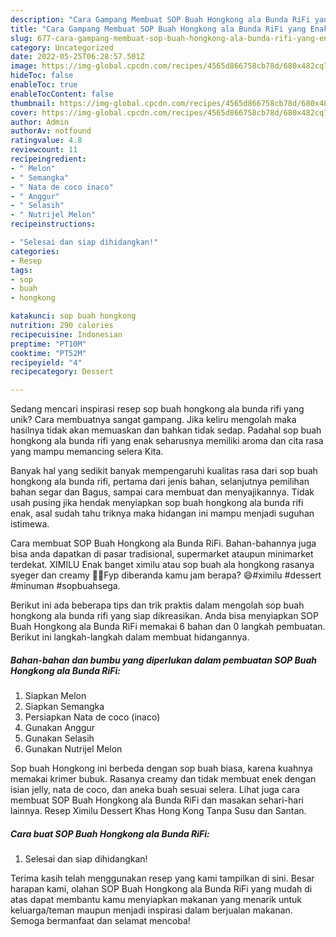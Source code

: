```yaml
---
description: "Cara Gampang Membuat SOP Buah Hongkong ala Bunda RiFi yang Enak"
title: "Cara Gampang Membuat SOP Buah Hongkong ala Bunda RiFi yang Enak"
slug: 677-cara-gampang-membuat-sop-buah-hongkong-ala-bunda-rifi-yang-enak
category: Uncategorized
date: 2022-05-25T06:28:57.501Z
image: https://img-global.cpcdn.com/recipes/4565d866758cb78d/680x482cq70/sop-buah-hongkong-ala-bunda-rifi-foto-resep-utama.jpg
hideToc: false
enableToc: true
enableTocContent: false
thumbnail: https://img-global.cpcdn.com/recipes/4565d866758cb78d/680x482cq70/sop-buah-hongkong-ala-bunda-rifi-foto-resep-utama.jpg
cover: https://img-global.cpcdn.com/recipes/4565d866758cb78d/680x482cq70/sop-buah-hongkong-ala-bunda-rifi-foto-resep-utama.jpg
author: Admin
authorAv: notfound
ratingvalue: 4.8
reviewcount: 11
recipeingredient:
- " Melon"
- " Semangka"
- " Nata de coco inaco"
- " Anggur"
- " Selasih"
- " Nutrijel Melon"
recipeinstructions:

- "Selesai dan siap dihidangkan!"
categories:
- Resep
tags:
- sop
- buah
- hongkong

katakunci: sop buah hongkong 
nutrition: 290 calories
recipecuisine: Indonesian
preptime: "PT10M"
cooktime: "PT52M"
recipeyield: "4"
recipecategory: Dessert

---
```





Sedang mencari inspirasi resep sop buah hongkong ala bunda rifi yang unik? Cara membuatnya sangat gampang. Jika keliru mengolah maka hasilnya tidak akan memuaskan dan bahkan tidak sedap. Padahal sop buah hongkong ala bunda rifi yang enak seharusnya memiliki aroma dan cita rasa yang mampu memancing selera Kita.





Banyak hal yang sedikit banyak mempengaruhi kualitas rasa dari sop buah hongkong ala bunda rifi, pertama dari jenis bahan, selanjutnya pemilihan bahan segar dan Bagus, sampai cara membuat dan menyajikannya. Tidak usah pusing jika hendak menyiapkan sop buah hongkong ala bunda rifi enak,      asal sudah tahu triknya maka hidangan ini mampu menjadi suguhan istimewa.














Cara membuat SOP Buah Hongkong ala Bunda RiFi. Bahan-bahannya juga bisa anda dapatkan di pasar tradisional, supermarket ataupun minimarket terdekat. XIMILU Enak banget ximilu atau sop buah ala hongkong rasanya syeger dan creamy 🤣😭Fyp diberanda kamu jam berapa? 😄#ximilu #dessert #minuman #sopbuahsega.






Berikut ini ada beberapa tips dan trik praktis dalam mengolah sop buah hongkong ala bunda rifi yang siap dikreasikan. Anda bisa menyiapkan SOP Buah Hongkong ala Bunda RiFi memakai 6 bahan dan 0 langkah pembuatan. Berikut ini langkah-langkah dalam membuat hidangannya.

<!--inarticleads1-->

##### Bahan-bahan dan bumbu yang diperlukan dalam pembuatan SOP Buah Hongkong ala Bunda RiFi:

1. Siapkan  Melon
1. Siapkan  Semangka
1. Persiapkan  Nata de coco (inaco)
1. Gunakan  Anggur
1. Gunakan  Selasih
1. Gunakan  Nutrijel Melon


Sop buah Hongkong ini berbeda dengan sop buah biasa, karena kuahnya memakai krimer bubuk. Rasanya creamy dan tidak membuat enek dengan isian jelly, nata de coco, dan aneka buah sesuai selera. Lihat juga cara membuat SOP Buah Hongkong ala Bunda RiFi dan masakan sehari-hari lainnya. Resep Ximilu Dessert Khas Hong Kong Tanpa Susu dan Santan. 

<!--inarticleads2-->

##### Cara buat SOP Buah Hongkong ala Bunda RiFi:


1. Selesai dan siap dihidangkan!



Terima kasih telah menggunakan resep yang kami tampilkan di sini. Besar harapan kami, olahan SOP Buah Hongkong ala Bunda RiFi yang mudah di atas dapat membantu kamu menyiapkan makanan yang menarik untuk keluarga/teman maupun menjadi inspirasi dalam berjualan makanan. Semoga bermanfaat dan selamat mencoba!
